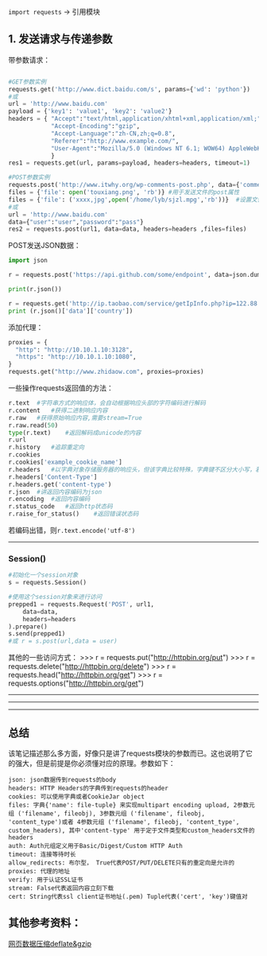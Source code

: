 `import requests` -> 引用模块  
## 1. 发送请求与传递参数
带参数请求：
```python

#GET参数实例
requests.get('http://www.dict.baidu.com/s', params={'wd': 'python'})  
#或
url = 'http://www.baidu.com'
payload = {'key1': 'value1', 'key2': 'value2'}
headers = { "Accept":"text/html,application/xhtml+xml,application/xml;",
            "Accept-Encoding":"gzip",
            "Accept-Language":"zh-CN,zh;q=0.8",
            "Referer":"http://www.example.com/",
            "User-Agent":"Mozilla/5.0 (Windows NT 6.1; WOW64) AppleWebKit/537.36 (KHTML, like Gecko) Chrome/42.0.2311.90 Safari/537.36"
            }  
res1 = requests.get(url, params=payload, headers=headers, timeout=1)

#POST参数实例
requests.post('http://www.itwhy.org/wp-comments-post.php', data={'comment': '测试post'})
files = {'file': open('touxiang.png', 'rb')} #用于发送文件的post属性
files = {'file': ('xxxx,jpg',open('/home/lyb/sjzl.mpg','rb'))}  #设置文件名
#或
url = 'http://www.baidu.com'
data={"user":"user","password":"pass"}
res2 = requests.post(url1, data=data, headers=headers ,files=files)
```


POST发送JSON数据：
```python
import json

r = requests.post('https://api.github.com/some/endpoint', data=json.dumps({'some': 'data'}))

print(r.json())
```

```python
r = requests.get('http://ip.taobao.com/service/getIpInfo.php?ip=122.88.60.28')
print (r.json()['data']['country'])
```

添加代理：
```python
proxies = {
  "http": "http://10.10.1.10:3128",
  "https": "http://10.10.1.10:1080",
}
requests.get("http://www.zhidaow.com", proxies=proxies)
```

一些操作requests返回值的方法：
```python
r.text  #字符串方式的响应体，会自动根据响应头部的字符编码进行解码
r.content   #获得二进制响应内容
r.raw   #获得原始响应内容,需要stream=True
r.raw.read(50)
type(r.text)    #返回解码成unicode的内容
r.url
r.history   #追踪重定向
r.cookies
r.cookies['example_cookie_name']
r.headers   #以字典对象存储服务器的响应头，但该字典比较特殊，字典键不区分大小写，若键不存在返回None
r.headers['Content-Type']
r.headers.get('content-type')
r.json  #讲返回内容编码为json
r.encoding  #返回内容编码
r.status_code   #返回http状态码
r.raise_for_status()    #返回错误状态码
```
若编码出错，则`r.text.encode('utf-8')`

------

### Session()

```python
#初始化一个session对象
s = requests.Session()

#使用这个session对象来进行访问
prepped1 = requests.Request('POST', url1,
    data=data,
    headers=headers
).prepare()
s.send(prepped1)
#或 r = s.post(url,data = user)
```

其他的一些访问方式：
    >>> r = requests.put("http://httpbin.org/put")
    >>> r = requests.delete("http://httpbin.org/delete")
    >>> r = requests.head("http://httpbin.org/get")
    >>> r = requests.options("http://httpbin.org/get")



-----

----

----

## 总结
该笔记描述那么多方面，好像只是讲了requests模块的参数而已。这也说明了它的强大，但是前提是你必须懂对应的原理。参数如下：  

    json: json数据传到requests的body
    headers: HTTP Headers的字典传到requests的header
    cookies: 可以使用字典或者CookieJar object
    files: 字典{'name': file-tuple} 来实现multipart encoding upload, 2参数元组 ('filename', fileobj), 3参数元组 ('filename', fileobj, 'content_type')或者 4参数元组 ('filename', fileobj, 'content_type', custom_headers), 其中'content-type' 用于定于文件类型和custom_headers文件的headers
    auth: Auth元组定义用于Basic/Digest/Custom HTTP Auth
    timeout: 连接等待时长
    allow_redirects: 布尔型， True代表POST/PUT/DELETE只有的重定向是允许的
    proxies: 代理的地址
    verify: 用于认证SSL证书
    stream: False代表返回内容立刻下载
    cert: String代表ssl client证书地址(.pem) Tuple代表('cert', 'key')键值对


## 其他参考资料：
[网页数据压缩deflate&gzip](http://www.jianshu.com/p/2c2781462902)
